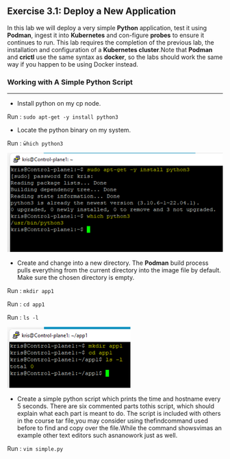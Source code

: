 ## **Exercise 3.1: Deploy a New Application**

In this lab we will deploy a very simple **Python** application, test it using **Podman**, ingest it into **Kubernetes** and con-figure **probes** to ensure it continues to run.  This lab requires the completion of the previous lab, the installation and configuration of a **Kubernetes cluster**.Note that **Podman** and **crictl** use the same syntax as **docker**, so the labs should work the same way if you happen to be using Docker instead.

### **Working with A Simple Python Script**
---
- Install python on my cp node. 

Run : `sudo apt-get -y install python3`

- Locate the python binary on my system.

Run : ̃`which python3`

![install python](./Images/install%20python.PNG)

- Create and change into a new directory. The **Podman** build process pulls everything from the current directory into the image file by default. Make sure the chosen directory is empty.

Run : `mkdir app1`

Run : `cd app1`

Run :  `ls -l`

![mkdir app1](./Images/mkdir%20app1.PNG)

- Create a simple python script which prints the time and hostname every 5 seconds. There are six commented parts tothis script, which should explain what each part is meant to do.  The script is included with others in the course tar file,you may consider using thefindcommand used before to find and copy over the file.While the command showsvimas an example other text editors such asnanowork just as well.

Run : `vim simple.py`
